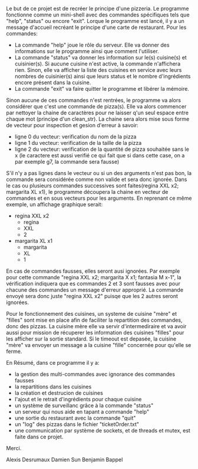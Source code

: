 Le but de ce projet est de recréer le principe d'une pizzeria.
Le programme fonctionne comme un mini-shell avec des commandes spécifiques tels que "help", "status" ou encore "exit".
Lorque le programme est lancé, il y a un message d'accueil recréant le principe d'une carte de restaurant.
Pour les commandes:

 - La commande "help" joue le rôle du serveur. Elle va donner des informations sur le programme ainsi que comment l'utiliser.
 - La commande "status" va donner les information sur le(s) cuisine(s) et cuisinier(s). Si aucune cuisine n'est active, la commande n'affichera rien. Sinon, elle va afficher la liste des cuisines en service avec leurs nombres de cuisinier(s) ainsi que leurs status et le nombre d'ingrédients encore présent dans la cuisine.
 - La commande "exit" va faire quitter le programme et libérer la mémoire.

Sinon aucune de ces commandes n'est rentrées, le programme va alors considérer que c'est une commande de pizza(s). Elle va alors commencer par nettoyer la chaine de caractères pour ne laisser q'un seul espace entre chaque mot (principe d'un clean_str). La chaine sera alors mise sous forme de vecteur pour inspection et gesion d'erreur à savoir:
 - ligne 0 du vecteur: verification du nom de la pizza
 - ligne 1 du vecteur: verification de la taille de la pizza
 - ligne 2 du vecteur: verification de la quantité de pizza souhaitée sans le x (le caractere est aussi verifié ce qui fait que si dans cette case, on a par exemple g7, la commande sera fausse)

S'il n'y a pas lignes dans le vecteur ou si un des arguments n'est pas bon, la commande sera considérée comme non valide et sera donc ignorée.
Dans le cas ou plusieurs commandes successives sont faites(regina XXL x2; margarita XL x1), le programme découpera la chaine en vecteur de commandes et en sous vecteurs pour les arguments. En reprenant ce même exemple, un affichage graphique serait:
 - regina XXL x2
   - regina
   - XXL
   - 2
 - margarita XL x1
   - margarita
   - XL
   - 1

En cas de commandes fausses, elles seront ausi ignorées. Par exemple pour cette commande "regina XXL x2; margarita X x1; fantasia M x-1", la vérification indiquera que es commandes 2 et 3 sont fausses avec pour chacune des commandes un message d'erreur approprié.
La commande envoyé sera donc juste "regina XXL x2" puisqe que les 2 autres seront ignorées.

Pour le fonctionnement des cuisines, un systeme de cuisine "mère" et "filles" sont mise en place afin de faciliter la repartition des commandes, donc des pizzas.
La cuisine mère elle va servir d'intermediraire et va avoir aussi pour mission de récuperer les information des cuisines "filles" pour les afficher sur la sortie standard.
Si le timeout est depasée, la cuisine "mère" va envoyer un message a la cuisine "fille" concernée pour qu'elle se ferme.

En Résumé, dans ce programme il y a:
 - la gestion des multi-commandes avec ignorance des commandes fausses
 - la repartitions dans les cuisines
 - la création et destrucion de cuisines
 - l'ajout et le retrait d'ingrédients pour chaque cuisine
 - un système de surveillanc grâce à la commande "status"
 - un serveur qui nous aide en tapant a commande "help"
 - une sortie du restaurant avec la commande "quit"
 - un "log" des pizzas dans le fichier "ticketOrder.txt"
 - une communication par système de sockets, et de threads et mutex, est faite dans ce projet.

Merci.

Alexis Desrumaux
Damien Sun
Benjamin Bappel